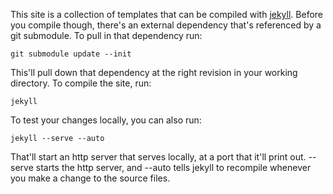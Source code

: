 This site is a collection of templates that can be compiled with
[jekyll](https://github.com/mojombo/jekyll). Before you compile though, there's an external
dependency that's referenced by a git submodule. To pull in that dependency run:

    git submodule update --init

This'll pull down that dependency at the right revision in your working directory. To compile the
site, run:

    jekyll

To test your changes locally, you can also run:

    jekyll --serve --auto

That'll start an http server that serves locally, at a port that it'll print out. --serve starts the
http server, and --auto tells jekyll to recompile whenever you make a change to the source files.
